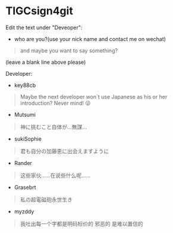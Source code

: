 # TIGCsign4git
Edit the text under "Deveoper":
  - who are you?(use your nick name and contact me on wechat)
  > and maybe you want to say something?

  (leave a blank line above please)
  
Developer:
  - key88cb
  > Maybe the next developer won`t use Japanese as his or her introduction? Never mind! 😜
    
  - Mutsumi
  > 神に挑むこと自体が…無謀…

  - sukiSophie
  > 君も自分の加藤恵に出会えますように
  
  - Rander
  > 这些家伙……在说些什么呢……

  - Grasebrt
  > 私の超電磁砲永世生き

  - myzddy
  > 我吐出每一个字都是明码标价的 邪恶的 是难以置信的

